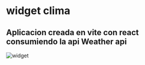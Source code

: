 # widget clima

## Aplicacion creada en vite con react consumiendo la api Weather api

![widget](https://user-images.githubusercontent.com/85569433/208128159-87dfa6f2-cbbb-4cda-a1b8-64c021a232d8.PNG)

